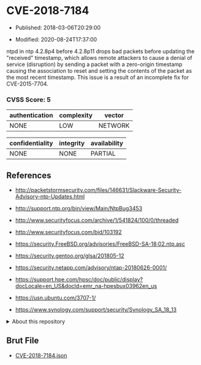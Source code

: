 # CVE-2018-7184

- Published: 2018-03-06T20:29:00

- Modified: 2020-08-24T17:37:00

ntpd in ntp 4.2.8p4 before 4.2.8p11 drops bad packets before updating the "received" timestamp, which allows remote attackers to cause a denial of service (disruption) by sending a packet with a zero-origin timestamp causing the association to reset and setting the contents of the packet as the most recent timestamp. This issue is a result of an incomplete fix for CVE-2015-7704.

### CVSS Score: **5**

| authentication | complexity | vector |
| --- | --- | --- |
| NONE | LOW | NETWORK |

| confidentiality | integrity | availability |
| --- | --- | --- |
| NONE | NONE | PARTIAL |

## References

* http://packetstormsecurity.com/files/146631/Slackware-Security-Advisory-ntp-Updates.html

* http://support.ntp.org/bin/view/Main/NtpBug3453

* http://www.securityfocus.com/archive/1/541824/100/0/threaded

* http://www.securityfocus.com/bid/103192

* https://security.FreeBSD.org/advisories/FreeBSD-SA-18:02.ntp.asc

* https://security.gentoo.org/glsa/201805-12

* https://security.netapp.com/advisory/ntap-20180626-0001/

* https://support.hpe.com/hpsc/doc/public/display?docLocale=en_US&docId=emr_na-hpesbux03962en_us

* https://usn.ubuntu.com/3707-1/

* https://www.synology.com/support/security/Synology_SA_18_13

<details>
<summary>About this repository</summary> 

  This repository is part of the project [Live Hack CVE](https://github.com/Live-Hack-CVE). Main website can be found [www.live-hack.org](https://www.live-hack.org) 
  
  Made by [Sn0wAlice](https://github.com/Sn0wAlice) for the people that care about security and need to have a feed of the latest CVEs. Hope you enjoy it, don't forget to star the repo and follow me on [Twitter](https://twitter.com/Sn0wAlice) and [Github](https://github.com/Sn0wAlice). And that is my [personnal website](https://www.alice-snow.me/)

  - [Home Page](https://github.com/Live-Hack-CVE)
  - [Framework](https://github.com/Live-Hack-CVE/cve-framework)
  - [CVE database](https://github.com/Live-Hack-CVE/full_database)
  - [Changelog](https://github.com/Live-Hack-CVE/Changelog)
</details>

## Brut File

* [CVE-2018-7184.json](https://raw.githubusercontent.com/Live-Hack-CVE/full_database/main/cves/2018/CVE-2018-7184.json)


